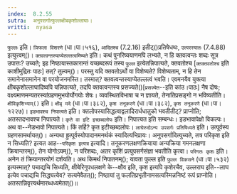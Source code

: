 ```yaml
---
index:  8.2.55
sutra:  अनुपसर्गात्फुल्लक्षीबकृशोल्लाघाः।
vritti:  nyasa
---
```


`फुल्लः` इति। `ञिफला विशरणे` (धा।पा।५१६), `आदितश्च` (7.2.16) इतीट्()प्रतिषेधथः, `उत्परस्यातः` (7.4.88) इत्युत्त्वम्()। 
`क्तवत्वन्तस्याप्येतल्लत्वमिष्यते` इति। कथं पुनरिष्ययाणमपि लभ्यते, न हि क्तवत्वन्तः शब्दः सूत्र उपात्तः? उच्यते; इह निष्ठायास्तकारान्तं यच्छब्दरूपं तस्य `फुल्ल` इत्येतन्निपात्यते, क्तवतोश्च [`क्तक्तवतोश्च` इति काशीमुद्रितः पाठः] तत्? तुल्यम्()। परस्तु यदि क्तवतोऽर्थो वा विशेष्यते? विशेष्यताम्, न हि तेन समानेनासमानेन वा परयोजनमस्ति। तस्मात्? क्तवत्वन्तस्याप्येतल्लत्वं भवति। एवमनयैव युक्त्या क्षीबकृशोल्लाघादिष्वपि यन्निपात्यते, तदपि क्तवत्वन्तस्य प्रसज्यते()[`प्रसज्येत`--इति कांउ।पाठः] नैष दोषः; वक्ष्यमाणमन्यतरस्यांग्रहणमुभयोर्योगयोः शेषः। व्यवस्थितविभाषा च न ज्ञायते, तेनातिप्रसङ्गो न भविष्यतीति।
`क्षीविकृशिभ्याम्()` इति। `क्षीबृ मदे` (धा।पा।३८२), `कृश तनूकरणे` (धा।पा।३८२), `कृश तनूकरणे` (धा।पा।१२२७)। `इडभावश्च निपात्यते` इति। क्तलोपस्यासिद्धत्वाद्वलादिरार्धधातुको भवतीतीट्? प्राप्नोति; अतस्तदभावश्च निपात्यते। `कृते वा इटि इच्छब्दलोपः` इति। निपात्यत इति सम्बन्धः। इडभावापेक्षो विकल्पः। अथ वा--नेडभावो निपात्यते। किं तर्हि? कृत इटीच्छब्दलोपः। 
`लाघेरुदोऽन्य उपसर्गः प्रतिषिध्यते` इति। उत्पूर्वस्य ग्रहणसामर्थायत्()। अन्यथा ह्रुत्पूर्वस्योपादानमनर्थकं स्यादित्यभिप्रायः। 
अनुपसर्गादित्युच्यते, तत्र परिकृश इति न सिध्यति? इत्यत आह--`परिकृश इत्यत्र` इत्यादि। तनूकरणलक्षणक्रियाया अन्यक्रिया गमनलक्षणा क्रियान्तरम्(), तेन योगोऽयम्(), न परिशब्दः, अतर कृशिं प्रत्युपसर्गसंज्ञा भवतीति कृत्वा। `परिगतः कृशः` इति। अनेन तं क्रियान्तरयोगं दर्शयति। अथ किमर्थं निपातनम्(); यावता फुल्ल इति `फुल्ल विकसने` (धा।पा।५३२) इत्यस्मात्? पचाद्यचि सिध्यति, क्षीबेरिगुपधलक्षणे के--क्षौव इति, कृश इत्यपि कृशेरचैव, उल्लराघ इति--लाघ इत्येव पचाद्यचि सिद्ध्यत्येव? सत्यमेवैतत्(); निष्ठायां तु फलतिप्रभृतीनामसत्यस्मिन्ननिष्टं रूपं प्राप्नोति। अतस्तन्निवृत्त्यर्थमारब्धध्यमेतत्()॥
